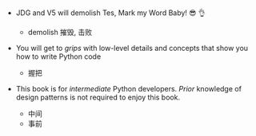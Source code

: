 - JDG and V5 will demolish Tes, Mark my Word Baby! 😎 👌
  - demolish 摧毁, 击败

- You will get to *grips* with low-level details and concepts that show you how to write Python code
  - 握把

- This book is for *intermediate* Python developers. *Prior* knowledge of design patterns is not required to enjoy this book.
  - 中间
  - 事前